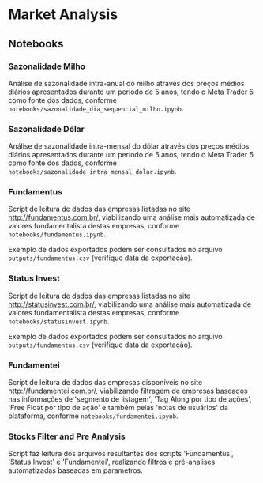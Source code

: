 # Market Analysis

## Notebooks

### Sazonalidade Milho

Análise de sazonalidade intra-anual do milho através dos preços médios diários apresentados durante um período de 5 anos, tendo o Meta Trader 5 como fonte dos dados, conforme `notebooks/sazonalidade_dia_sequencial_milho.ipynb`.


### Sazonalidade Dólar

Análise de sazonalidade intra-mensal do dólar através dos preços médios diários apresentados durante um período de 5 anos, tendo o Meta Trader 5 como fonte dos dados, conforme `notebooks/sazonalidade_intra_mensal_dolar.ipynb`.


### Fundamentus

Script de leitura de dados das empresas listadas no site http://fundamentus.com.br/, viabilizando uma análise mais automatizada de valores fundamentalista destas empresas, conforme `notebooks/fundamentus.ipynb`.  

Exemplo de dados exportados podem ser consultados no arquivo `outputs/fundamentus.csv` (verifique data da exportação).

### Status Invest

Script de leitura de dados das empresas listadas no site http://statusinvest.com.br/, viabilizando uma análise mais automatizada de valores fundamentalista destas empresas, conforme `notebooks/statusinvest.ipynb`.  

Exemplo de dados exportados podem ser consultados no arquivo `outputs/fundamentus.csv` (verifique data da exportação).

### Fundamentei

Script de leitura de dados das empresas disponíveis no site http://fundamentei.com.br/, viabilizando filtragem de empresas baseados nas informações de 'segmento de listagem', 'Tag Along por tipo de ações', 'Free Float por tipo de ação' e também pelas 'notas de usuários' da plataforma, conforme `notebooks/fundamentei.ipynb`.  

### Stocks Filter and Pre Analysis

Script faz leitura dos arquivos resultantes dos scripts 'Fundamentus', 'Status Invest' e 'Fundamentei', realizando filtros e pré-analises automatizadas baseadas em parametros.
